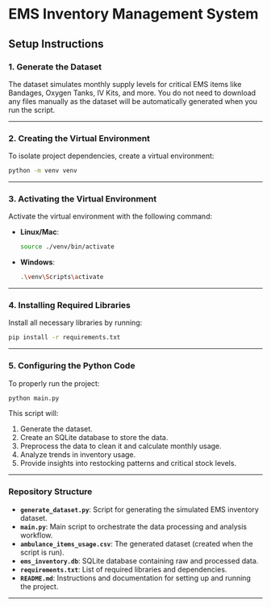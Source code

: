 # EMS Inventory Management System

## Setup Instructions

### 1. Generate the Dataset
The dataset simulates monthly supply levels for critical EMS items like Bandages, Oxygen Tanks, IV Kits, and more. You do not need to download any files manually as the dataset will be automatically generated when you run the script.

---

### 2. Creating the Virtual Environment
To isolate project dependencies, create a virtual environment:

```bash
python -m venv venv
```

---

### 3. Activating the Virtual Environment
Activate the virtual environment with the following command:

- **Linux/Mac**:
  ```bash
  source ./venv/bin/activate
  ```

- **Windows**:
  ```bash
  .\venv\Scripts\activate
  ```

---

### 4. Installing Required Libraries
Install all necessary libraries by running:

```bash
pip install -r requirements.txt
```

---

### 5. Configuring the Python Code
To properly run the project:

```bash
python main.py
```
This script will:

1. Generate the dataset.
2. Create an SQLite database to store the data.
3. Preprocess the data to clean it and calculate monthly usage.
4. Analyze trends in inventory usage.
5. Provide insights into restocking patterns and critical stock levels.

---

### Repository Structure
- **`generate_dataset.py`**: Script for generating the simulated EMS inventory dataset.
- **`main.py`**: Main script to orchestrate the data processing and analysis workflow.
- **`ambulance_items_usage.csv`**: The generated dataset (created when the script is run).
- **`ems_inventory.db`**: SQLite database containing raw and processed data.
- **`requirements.txt`**: List of required libraries and dependencies.
- **`README.md`**: Instructions and documentation for setting up and running the project.

---

